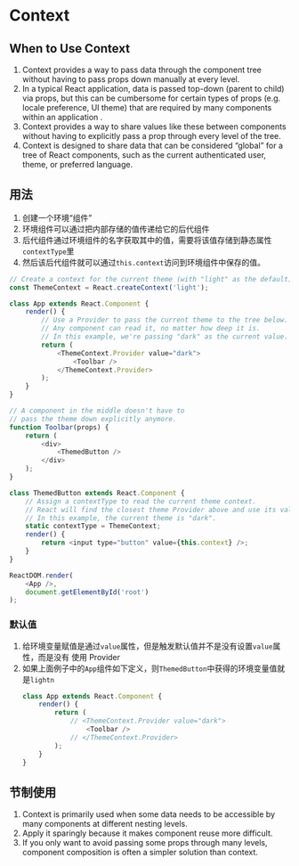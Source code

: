 # Context

## When to Use Context
1. Context provides a way to pass data through the component tree without having
to pass props down manually at every level.
2. In a typical React application, data is passed top-down (parent to child) via
props, but this can be cumbersome for certain types of props (e.g. locale
preference, UI theme) that are required by many components within an application
.
3. Context provides a way to share values like these between components without
having to explicitly pass a prop through every level of the tree.
4. Context is designed to share data that can be considered “global” for a tree
of React components, such as the current authenticated user, theme, or preferred
language.


## 用法
1. 创建一个环境“组件”
2. 环境组件可以通过把内部存储的值传递给它的后代组件
3. 后代组件通过环境组件的名字获取其中的值，需要将该值存储到静态属性`contextType`里
4. 然后该后代组件就可以通过`this.context`访问到环境组件中保存的值。

```js
// Create a context for the current theme (with "light" as the default).
const ThemeContext = React.createContext('light');

class App extends React.Component {
    render() {
        // Use a Provider to pass the current theme to the tree below.
        // Any component can read it, no matter how deep it is.
        // In this example, we're passing "dark" as the current value.
        return (
            <ThemeContext.Provider value="dark">
                <Toolbar />
            </ThemeContext.Provider>
        );
    }
}

// A component in the middle doesn't have to
// pass the theme down explicitly anymore.
function Toolbar(props) {
    return (
        <div>
            <ThemedButton />
        </div>
    );
}

class ThemedButton extends React.Component {
    // Assign a contextType to read the current theme context.
    // React will find the closest theme Provider above and use its value.
    // In this example, the current theme is "dark".
    static contextType = ThemeContext;
    render() {
        return <input type="button" value={this.context} />;
    }
}

ReactDOM.render(
    <App />,
    document.getElementById('root')
);
```

### 默认值
1. 给环境变量赋值是通过`value`属性，但是触发默认值并不是没有设置`value`属性，而是没有
使用 Provider
2. 如果上面例子中的`App`组件如下定义，则`ThemedButton`中获得的环境变量值就是`lightn`
    ```js
    class App extends React.Component {
        render() {
            return (
                // <ThemeContext.Provider value="dark">
                    <Toolbar />
                // </ThemeContext.Provider>
            );
        }
    }
    ```


## 节制使用
1. Context is primarily used when some data needs to be accessible by many
components at different nesting levels.
2. Apply it sparingly because it makes component reuse more difficult.
3. If you only want to avoid passing some props through many levels, component
composition is often a simpler solution than context.
